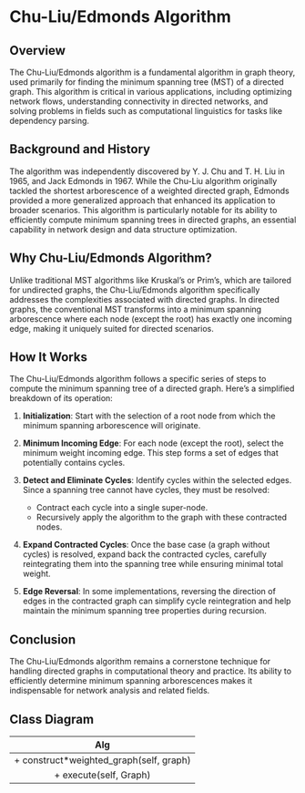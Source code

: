 # Chu-Liu/Edmonds Algorithm

## Overview

The Chu-Liu/Edmonds algorithm is a fundamental algorithm in graph theory, used primarily for finding the minimum spanning tree (MST) of a directed graph. This algorithm is critical in various applications, including optimizing network flows, understanding connectivity in directed networks, and solving problems in fields such as computational linguistics for tasks like dependency parsing.

## Background and History

The algorithm was independently discovered by Y. J. Chu and T. H. Liu in 1965, and Jack Edmonds in 1967. While the Chu-Liu algorithm originally tackled the shortest arborescence of a weighted directed graph, Edmonds provided a more generalized approach that enhanced its application to broader scenarios. This algorithm is particularly notable for its ability to efficiently compute minimum spanning trees in directed graphs, an essential capability in network design and data structure optimization.

## Why Chu-Liu/Edmonds Algorithm?

Unlike traditional MST algorithms like Kruskal’s or Prim’s, which are tailored for undirected graphs, the Chu-Liu/Edmonds algorithm specifically addresses the complexities associated with directed graphs. In directed graphs, the conventional MST transforms into a minimum spanning arborescence where each node (except the root) has exactly one incoming edge, making it uniquely suited for directed scenarios.

## How It Works

The Chu-Liu/Edmonds algorithm follows a specific series of steps to compute the minimum spanning tree of a directed graph. Here’s a simplified breakdown of its operation:

1. **Initialization**: Start with the selection of a root node from which the minimum spanning arborescence will originate.

2. **Minimum Incoming Edge**: For each node (except the root), select the minimum weight incoming edge. This step forms a set of edges that potentially contains cycles.

3. **Detect and Eliminate Cycles**: Identify cycles within the selected edges. Since a spanning tree cannot have cycles, they must be resolved:

   - Contract each cycle into a single super-node.
   - Recursively apply the algorithm to the graph with these contracted nodes.

4. **Expand Contracted Cycles**: Once the base case (a graph without cycles) is resolved, expand back the contracted cycles, carefully reintegrating them into the spanning tree while ensuring minimal total weight.

5. **Edge Reversal**: In some implementations, reversing the direction of edges in the contracted graph can simplify cycle reintegration and help maintain the minimum spanning tree properties during recursion.

## Conclusion

The Chu-Liu/Edmonds algorithm remains a cornerstone technique for handling directed graphs in computational theory and practice. Its ability to efficiently determine minimum spanning arborescences makes it indispensable for network analysis and related fields.

## Class Diagram

|                   Alg                    |
| :--------------------------------------: |
| + construct\*weighted_graph(self, graph) |
|          + execute(self, Graph)          |
